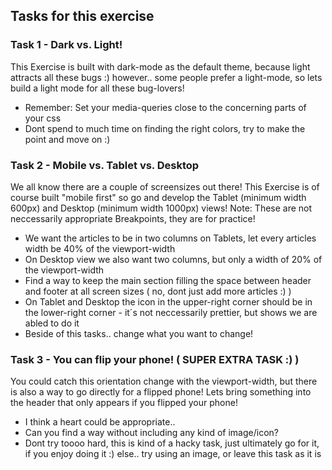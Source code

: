 ## Tasks for this exercise

### Task 1 - Dark vs. Light!

This Exercise is built with dark-mode as the default theme, because light attracts all these bugs :) however.. some people prefer a light-mode, so lets build a light mode for all these bug-lovers!

- Remember: Set your media-queries close to the concerning parts of your css
- Dont spend to much time on finding the right colors, try to make the point and move on :)

### Task 2 - Mobile vs. Tablet vs. Desktop

We all know there are a couple of screensizes out there! This Exercise is of course built "mobile first" so go and develop the Tablet (minimum width 600px) and Desktop (minimum width 1000px) views! Note: These are not neccessarily appropriate Breakpoints, they are for practice!

- We want the articles to be in two columns on Tablets, let every articles width be 40% of the viewport-width
- On Desktop view we also want two columns, but only a width of 20% of the viewport-width
- Find a way to keep the main section filling the space between header and footer at all screen sizes ( no, dont just add more articles :) )
- On Tablet and Desktop the icon in the upper-right corner should be in the lower-right corner - it´s not neccessarily prettier, but shows we are abled to do it
- Beside of this tasks.. change what you want to change!

### Task 3 - You can flip your phone! ( SUPER EXTRA TASK :) )

You could catch this orientation change with the viewport-width, but there is also a way to go directly for a flipped phone! Lets bring something into the header that only appears if you flipped your phone!

- I think a heart could be appropriate..
- Can you find a way without including any kind of image/icon?
- Dont try toooo hard, this is kind of a hacky task, just ultimately go for it, if you enjoy doing it :) else.. try using an image, or leave this task as it is
